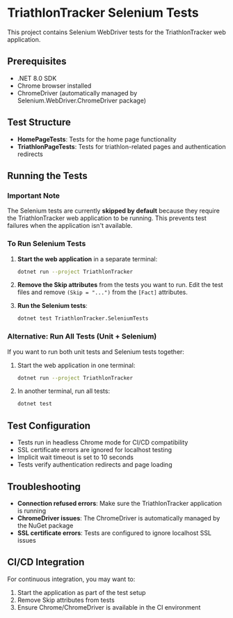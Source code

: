 # TriathlonTracker Selenium Tests

This project contains Selenium WebDriver tests for the TriathlonTracker web application.

## Prerequisites

- .NET 8.0 SDK
- Chrome browser installed
- ChromeDriver (automatically managed by Selenium.WebDriver.ChromeDriver package)

## Test Structure

- **HomePageTests**: Tests for the home page functionality
- **TriathlonPageTests**: Tests for triathlon-related pages and authentication redirects

## Running the Tests

### Important Note
The Selenium tests are currently **skipped by default** because they require the TriathlonTracker web application to be running. This prevents test failures when the application isn't available.

### To Run Selenium Tests

1. **Start the web application** in a separate terminal:
   ```bash
   dotnet run --project TriathlonTracker
   ```

2. **Remove the Skip attributes** from the tests you want to run. Edit the test files and remove `(Skip = "...")` from the `[Fact]` attributes.

3. **Run the Selenium tests**:
   ```bash
   dotnet test TriathlonTracker.SeleniumTests
   ```

### Alternative: Run All Tests (Unit + Selenium)

If you want to run both unit tests and Selenium tests together:

1. Start the web application in one terminal:
   ```bash
   dotnet run --project TriathlonTracker
   ```

2. In another terminal, run all tests:
   ```bash
   dotnet test
   ```

## Test Configuration

- Tests run in headless Chrome mode for CI/CD compatibility
- SSL certificate errors are ignored for localhost testing
- Implicit wait timeout is set to 10 seconds
- Tests verify authentication redirects and page loading

## Troubleshooting

- **Connection refused errors**: Make sure the TriathlonTracker application is running
- **ChromeDriver issues**: The ChromeDriver is automatically managed by the NuGet package
- **SSL certificate errors**: Tests are configured to ignore localhost SSL issues

## CI/CD Integration

For continuous integration, you may want to:
1. Start the application as part of the test setup
2. Remove Skip attributes from tests
3. Ensure Chrome/ChromeDriver is available in the CI environment 